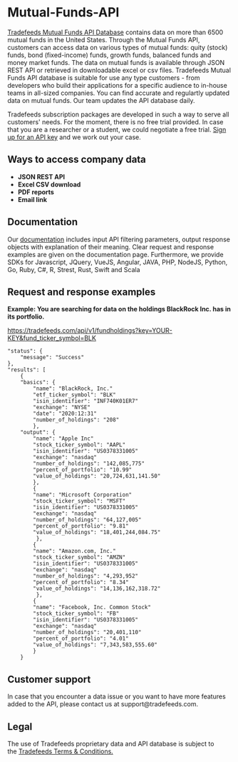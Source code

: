 # Mutual-Funds-API
<a href="https://https://tradefeeds.com/sec-filings-api/" rel="nofollow">Tradefeeds Mutual Funds API Database</a> contains data on more than 6500 mutual funds in the United States. Through the Mutual Funds API, customers can access data on various types of mutual funds: quity (stock) funds, bond (fixed-income) funds, growth funds, balanced funds and money market funds. 
The data on mutual funds is available through JSON REST API or retrieved in downloadable excel or csv files. Tradefeeds Mutual Funds API database is suitable for use any type customers - from developers who build their applications for a specific audience to in-house teams in all-sized companies. You can find accurate and regulartly updated data on mutual funds. Our team updates the API database daily.

Tradefeeds subscription packages are developed in such a way to serve all customers' needs. For the moment, there is no free trial provided. In case that you are a researcher or a student, we could negotiate a free trial. <a href="https://tradefeeds.com/pricing-subscription-plans/" rel="nofollow">Sign up for an API key</a> and we work out your case.

<h2><a id="user-content-ways-to-access-company-data" class="anchor" href="https://github.com/Tradefeeds-Financial-data-API/Company-information-API#ways-to-access-company-data" aria-hidden="true"></a>Ways to access company data</h2>
<ul>
 	<li><strong>JSON REST API</strong></li>
 	<li><strong>Excel CSV download</strong></li>
 	<li><strong>PDF reports</strong></li>
 	<li><strong>Email link</strong></li>
</ul>

<h2>Documentation</h2>

Our <a href="https://tradefeeds.com/api-documentation/" rel="nofollow">documentation</a> includes input API filtering parameters, output response objects with explanation of their meaning. Clear request and response examples are given on the documentation page. Furthermore, we provide SDKs for Javascript, JQuery, VueJS, Angular, JAVA, PHP, NodeJS, Python, Go, Ruby, C#, R, Strest, Rust, Swift and Scala

<h2>Request and response examples</h2>


<strong>Example: You are searching for data on the holdings BlackRock Inc. has in its portfolio.</strong>
<p><a href="https://tradefeeds.com/api-documentation/">https://tradefeeds.com/api/v1/fundholdings?key=YOUR-KEY&fund_ticker_symbol=BLK</a></p>

        
    "status": {
        "message": "Success"
    },
    "results": [
        {
        "basics": {
            "name": "BlackRock, Inc."
            "etf_ticker_symbol": "BLK"
            "isin_identifier": "INF740K01ER7"
            "exchange": "NYSE"
            "date": "2020:12:31"
            "number_of_holdings": "208"
            },
        "output": {
            "name": "Apple Inc"
            "stock_ticker_symbol": "AAPL"
            "isin_identifier": "US0378331005"
            "exchange": "nasdaq"
            "number_of_holdings": "142,085,775"
            "percent_of_portfolio": "10.99"
            "value_of_holdings": "20,724,631,141.50"
            },
            {
            "name": "Microsoft Corporation"
            "stock_ticker_symbol": "MSFT"
            "isin_identifier": "US0378331005"
            "exchange": "nasdaq"
            "number_of_holdings": "64,127,005"
            "percent_of_portfolio": "9.81"
            "value_of_holdings": "18,401,244,084.75"
             },
            {
            "name": "Amazon.com, Inc."
            "stock_ticker_symbol": "AMZN"
            "isin_identifier": "US0378331005"
            "exchange": "nasdaq"
            "number_of_holdings": "4,293,952"
            "percent_of_portfolio": "8.34"
            "value_of_holdings": "14,136,162,318.72"
             },
            {
            "name": "Facebook, Inc. Common Stock"
            "stock_ticker_symbol": "FB"
            "isin_identifier": "US0378331005"
            "exchange": "nasdaq"
            "number_of_holdings": "20,401,110"
            "percent_of_portfolio": "4.01"
            "value_of_holdings": "7,343,583,555.60"
            }
        }

<h2>Customer support</h2>
In case that you encounter a data issue or you want to have more features added to the API, please contact us at support@tradefeeds.com.
 
<h2>Legal</h2>

<p> The use of Tradefeeds proprietary data and API database is subject to the&nbsp;<a href="https://tradefeeds.com/terms-and-conditions-on-data/">Tradefeeds Terms &amp; Conditions.</a></p>

